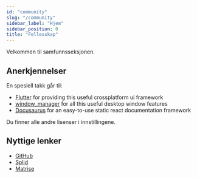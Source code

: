 ```yaml
---
id: "community"
slug: "/community"
sidebar_label: "Hjem"
sidebar_position: 0
title: "Fellesskap"
---
```


Velkommen til samfunnsseksjonen.

## Anerkjennelser

En spesiell takk går til:

* [Flutter](https://github.com/flutter/flutter) for providing this useful crossplatform ui framework
* [window_manager](https://github.com/leanflutter/window_manager) for all this useful desktop window features
* [Docusaurus](https://github.com/facebook/docusaurus) for an easy-to-use static react documentation framework

Du finner alle andre lisenser i innstillingene.

## Nyttige lenker

* [GitHub](https://github.com/LinwoodDev/Butterfly)
* [Splid](https://go.linwood.dev/discord)
* [Matrise](https://go.linwood.dev/matrix)
